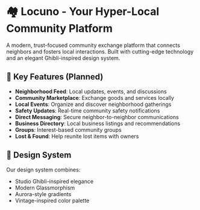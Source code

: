# 🏘️ Locuno - Your Hyper-Local Community Platform

A modern, trust-focused community exchange platform that connects neighbors and fosters local interactions. Built with cutting-edge technology and an elegant Ghibli-inspired design system.

## 🌟 Key Features (Planned)

- **Neighborhood Feed**: Local updates, events, and discussions
- **Community Marketplace**: Exchange goods and services locally
- **Local Events**: Organize and discover neighborhood gatherings
- **Safety Updates**: Real-time community safety notifications
- **Direct Messaging**: Secure neighbor-to-neighbor communications
- **Business Directory**: Local business listings and recommendations
- **Groups**: Interest-based community groups
- **Lost & Found**: Help reunite lost items with owners


## 🎨 Design System

Our design system combines:
- Studio Ghibli-inspired elegance
- Modern Glassmorphism
- Aurora-style gradients
- Vintage-inspired color palette
